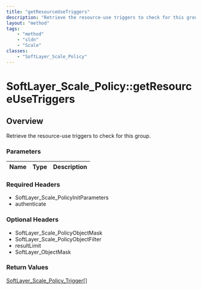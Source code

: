 ```yaml
---
title: "getResourceUseTriggers"
description: "Retrieve the resource-use triggers to check for this group."
layout: "method"
tags:
    - "method"
    - "sldn"
    - "Scale"
classes:
    - "SoftLayer_Scale_Policy"
---
```

# SoftLayer_Scale_Policy::getResourceUseTriggers
## Overview 
Retrieve the resource-use triggers to check for this group.

### Parameters 
|Name | Type | Description |
| --- | --- | --- |


### Required Headers
* SoftLayer_Scale_PolicyInitParameters
* authenticate

### Optional Headers
* SoftLayer_Scale_PolicyObjectMask
* SoftLayer_Scale_PolicyObjectFilter
* resultLimit
* SoftLayer_ObjectMask

### Return Values
<a href='/reference/datatypes/SoftLayer_Scale_Policy_Trigger'>SoftLayer_Scale_Policy_Trigger[] </a>
